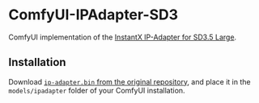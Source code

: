 # ComfyUI-IPAdapter-SD3

ComfyUI implementation of the [InstantX IP-Adapter for SD3.5 Large](https://huggingface.co/InstantX/SD3.5-Large-IP-Adapter).

## Installation

Download [`ip-adapter.bin` from the original repository](https://huggingface.co/InstantX/SD3.5-Large-IP-Adapter/blob/main/ip-adapter.bin), and place it in the `models/ipadapter` folder of your ComfyUI installation.
